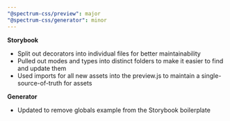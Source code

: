 ```yaml
---
"@spectrum-css/preview": major
"@spectrum-css/generator": minor
---
```


**Storybook**

- Split out decorators into individual files for better maintainability
- Pulled out modes and types into distinct folders to make it easier to find and update them
- Used imports for all new assets into the preview.js to maintain a single-source-of-truth for assets

**Generator**

- Updated to remove globals example from the Storybook boilerplate
